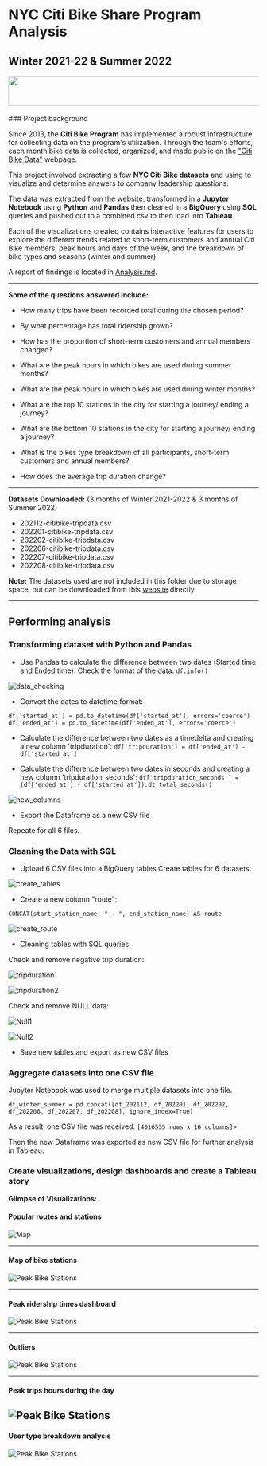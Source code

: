 # NYC Citi Bike Share Program Analysis
## Winter 2021-22 & Summer 2022
<div style="text-align:center">
<img src="https://d21xlh2maitm24.cloudfront.net/nyc/Citi-Bike-provided-by-Lyft-Positive-170x57px.svg?mtime=20201023151104" width="700" height="60" />
</div>
<br>
### Project background

Since 2013, the **Citi Bike Program** has implemented a robust infrastructure for collecting data on the program's utilization. Through the team's efforts, each month bike data is collected, organized, and made public on the ["Citi Bike Data"](https://ride.citibikenyc.com/system-data) webpage.

This project involved extracting a few **NYC Citi Bike datasets** and using to visualize and determine answers to company leadership questions. 

The data was extracted from the website, transformed in a **Jupyter Notebook** using **Python** and **Pandas** then cleaned in a **BigQuery** using **SQL** queries and pushed out to a combined csv to then load into **Tableau**.

Each of the visualizations created contains interactive features for users to explore the different trends related to short-term customers and annual Citi Bike members, peak hours and days of the week, and the breakdown of bike types and seasons (winter and summer).

A report of findings is located in [Analysis.md](Analysis.md).

<hr>

**Some of the questions answered include:**
* How many trips have been recorded total during the chosen period?

* By what percentage has total ridership grown?

* How has the proportion of short-term customers and annual members changed?

* What are the peak hours in which bikes are used during summer months?

* What are the peak hours in which bikes are used during winter months?

* What are the top 10 stations in the city for starting a journey/ ending a journey?

* What are the bottom 10 stations in the city for starting a journey/ ending a journey?

* What is the bikes type breakdown of all participants, short-term customers and annual members?

* How does the average trip duration change?

<hr>

**Datasets Downloaded:** (3 months of Winter 2021-2022 & 3 months of Summer 2022)
- 202112-citibike-tripdata.csv
- 202201-citibike-tripdata.csv
- 202202-citibike-tripdata.csv
- 202206-citibike-tripdata.csv
- 202207-citibike-tripdata.csv
- 202208-citibike-tripdata.csv

**Note:** The datasets used are not included in this folder due to storage space, but can be downloaded from this [website](https://ride.citibikenyc.com/system-data) directly.

<hr>

## Performing analysis

### Transforming dataset with Python and Pandas

* Use Pandas to calculate the difference between two dates (Started time and Ended time).
Check the format of the data:
`df.info()`

![data_checking](images/001.png)


* Convert the dates to datetime format:

```
df['started_at'] = pd.to_datetime(df['started_at'], errors='coerce')
df['ended_at'] = pd.to_datetime(df['ended_at'], errors='coerce')
```
* Calculate the difference between two dates as a timedelta and creating a new column 'tripduration':
`df['tripduration'] = df['ended_at'] - df['started_at']`

* Calculate the difference between two dates in seconds and creating a new column 'tripduration_seconds':
`df['tripduration_seconds'] = (df['ended_at'] - df['started_at']).dt.total_seconds()`

![new_columns](images/002.png)

* Export the Dataframe as a new CSV file

Repeate for all 6 files.

### Cleaning the Data with SQL

* Upload 6 CSV files into a BigQuery tables
Create tables for 6 datasets:

![create_tables](images/003.png)

* Create a new column "route":

`CONCAT(start_station_name, " - ", end_station_name) AS route`

![create_route](images/008.png)

* Cleaning tables with SQL queries

Check and remove negative trip duration:

![tripduration1](images/004.png)

![tripduration2](images/005.png)

Check and remove NULL data:

![Null1](images/006.png)

![Null2](images/007.png)

* Save new tables and export as new CSV files

### Aggregate datasets into one CSV file
Jupyter Notebook was used to merge multiple datasets into one file. 

`df_winter_summer = pd.concat([df_202112, df_202201, df_202202, df_202206, df_202207, df_202208], ignore_index=True)`

As a result, one CSV file was received: `[4016535 rows x 16 columns]>`

Then the new Dataframe was exported as new CSV file for further analysis in Tableau.

### Create visualizations, design dashboards and create a Tableau story

**Glimpse of Visualizations:**

#### Popular routes and stations
![Map](images/009.png)

---
#### Map of bike stations
![Peak Bike Stations](images/010.png)


---
#### Peak ridership times dashboard
![Peak Bike Stations](images/011.png)

---

#### Outliers
![Peak Bike Stations](images/012.png)

---

#### Peak trips hours during the day
![Peak Bike Stations](images/013.png)
---

#### User type breakdown analysis
![Peak Bike Stations](images/014.png)



 



